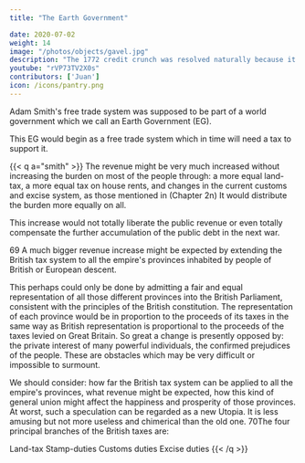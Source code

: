 ```yaml
---
title: "The Earth Government"

date: 2020-07-02
weight: 14
image: "/photos/objects/gavel.jpg"
description: "The 1772 credit crunch was resolved naturally because it did not have profit maximization "
youtube: "rVP73TV2X0s"
contributors: ['Juan']
icon: /icons/pantry.png
---
```



Adam Smith's free trade system was supposed to be part of a world government which we call an Earth Government (EG). 

This EG would begin as a free trade system which in time will need a tax to support it. 

{{< q a="smith" >}}
The revenue might be very much increased without increasing the burden on most of the people through:
a more equal land-tax,
a more equal tax on house rents, and
changes in the current customs and excise system, as those mentioned in (Chapter 2n)
It would distribute the burden more equally on all.

This increase would not totally liberate the public revenue or even totally compensate the further accumulation of the public debt in the next war.

69 A much bigger revenue increase might be expected by extending the British tax system to all the empire's provinces inhabited by people of British or European descent.

This perhaps could only be done by admitting a fair and equal representation of all those different provinces into the British Parliament, consistent with the principles of the British constitution.
The representation of each province would be in proportion to the proceeds of its taxes in the same way as British representation is proportional to the proceeds of the taxes levied on Great Britain.
So great a change is presently opposed by:
the private interest of many powerful individuals,
the confirmed prejudices of the people.
These are obstacles which may be very difficult or impossible to surmount.

We should consider:
how far the British tax system can be applied to all the empire's provinces,
what revenue might be expected,
how this kind of general union might affect the happiness and prosperity of those provinces.
At worst, such a speculation can be regarded as a new Utopia.
It is less amusing but not more useless and chimerical than the old one.
70The four principal branches of the British taxes are:

Land-tax
Stamp-duties
Customs duties
Excise duties
{{< /q >}}